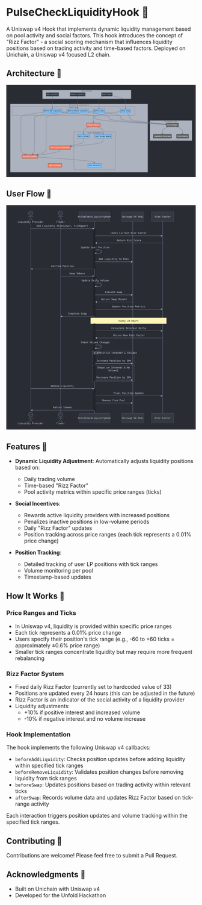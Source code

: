 # PulseCheckLiquidityHook 🌊

A Uniswap v4 Hook that implements dynamic liquidity management based on pool activity and social factors. This hook introduces the concept of "Rizz Factor" - a social scoring mechanism that influences liquidity positions based on trading activity and time-based factors. Deployed on Unichain, a Uniswap v4 focused L2 chain.

## Architecture 📐
![Architecture Diagram](./architecture.png)

## User Flow 🔄
![User Flow Diagram](./userflow.png)

## Features 🚀

- **Dynamic Liquidity Adjustment**: Automatically adjusts liquidity positions based on:
  - Daily trading volume
  - Time-based "Rizz Factor"
  - Pool activity metrics within specific price ranges (ticks)

- **Social Incentives**: 
  - Rewards active liquidity providers with increased positions
  - Penalizes inactive positions in low-volume periods
  - Daily "Rizz Factor" updates
  - Position tracking across price ranges (each tick represents a 0.01% price change)

- **Position Tracking**:
  - Detailed tracking of user LP positions with tick ranges
  - Volume monitoring per pool
  - Timestamp-based updates

## How It Works 🔄

### Price Ranges and Ticks
- In Uniswap v4, liquidity is provided within specific price ranges
- Each tick represents a 0.01% price change
- Users specify their position's tick range (e.g., -60 to +60 ticks = approximately ±0.6% price range)
- Smaller tick ranges concentrate liquidity but may require more frequent rebalancing

### Rizz Factor System
- Fixed daily Rizz Factor (currently set to hardcoded value of 33)
- Positions are updated every 24 hours (this can be adjusted in the future)
- Rizz Factor is an indicator of the social activity of a liquidity provider
- Liquidity adjustments:
  - +10% if positive interest and increased volume
  - -10% if negative interest and no volume increase

### Hook Implementation
The hook implements the following Uniswap v4 callbacks:
- `beforeAddLiquidity`: Checks position updates before adding liquidity within specified tick ranges
- `beforeRemoveLiquidity`: Validates position changes before removing liquidity from tick ranges
- `beforeSwap`: Updates positions based on trading activity within relevant ticks
- `afterSwap`: Records volume data and updates Rizz Factor based on tick-range activity

Each interaction triggers position updates and volume tracking within the specified tick ranges.

## Contributing 🤝

Contributions are welcome! Please feel free to submit a Pull Request.

## Acknowledgments 🙏

- Built on Unichain with Uniswap v4
- Developed for the Unfold Hackathon